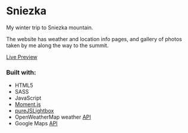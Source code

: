 # Sniezka

My winter trip to Sniezka mountain.

The website has weather and location info pages, and gallery of photos taken by me along the way to the summit.

[Live Preview](https://mariusjagminas.github.io/Sniezka/)

### Built with:

- HTML5
- SASS
- JavaScript
- [Moment.js](https://momentjs.com/)
- [pureJSLightbox](https://github.com/dianadi09/pureJSLightbox)
- OpenWeatherMap weather [API](https://openweathermap.org/api)
- Google Maps [API](https://developers.google.com/maps/documentation/)


